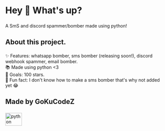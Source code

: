 <h1 align="left">Hey 👋 What's up?</h1>

###

<p align="left">A SmS and discord spammer/bomber made using python!</p>

###

<h2 align="left">About this project.</h2>

###

<p align="left">✨ Features: whatsapp bomber, sms bomber (releasing soon!), discord webhook spammer, email bomber.<br>📚 Made using python <3<br>🎯 Goals: 100 stars.<br>🎲 Fun fact: I don't know how to make a sms bomber that's why not added yet 😂</p>

###

<h2 align="left">Made by GoKuCodeZ</h2>

###

<div align="left">
  <img src="https://cdn.jsdelivr.net/gh/devicons/devicon/icons/python/python-original.svg" height="40" width="52" alt="python logo"  />
</div>

###

